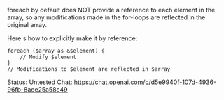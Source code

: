 foreach by default does NOT provide a reference to each element in the array, so any modifications made in the for-loops are reflected in the original array.

Here's how to explicitly make it by reference:
```
foreach ($array as &$element) {  
    // Modify $element  
}  
// Modifications to $element are reflected in $array
```


Status: Untested
Chat: https://chat.openai.com/c/d5e9940f-107d-4936-96fb-8aee25a58c49